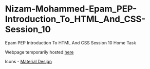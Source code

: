# Nizam-Mohammed-Epam_PEP-Introduction_To_HTML_And_CSS-Session_10
Epam PEP Introduction To HTML And CSS  Session 10 Home Task

Webpage temporarily hosted [here](https://nizam19.github.io/Nizam-Mohammed-Epam_PEP-Introduction_To_HTML_And_CSS-Session_10/)

Icons - [Material Design](https://material.io/resources/icons/)
